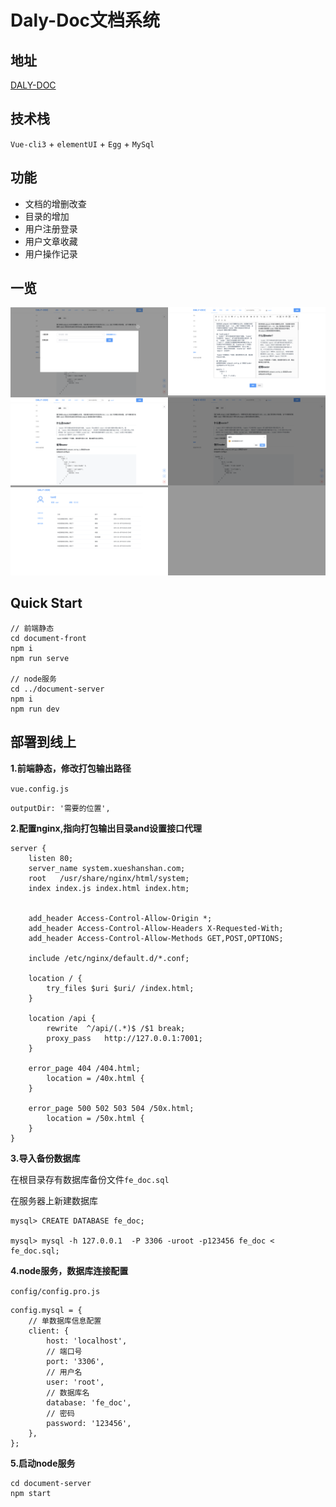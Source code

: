 # Daly-Doc文档系统

## 地址
[DALY-DOC](http://system.xueshanshan.com/)

## 技术栈
`Vue-cli3` + `elementUI` + `Egg` + `MySql`

## 功能
* 文档的增删改查
* 目录的增加
* 用户注册登录
* 用户文章收藏
* 用户操作记录

## 一览
![image](https://github.com/daly-young/doc-system/blob/master/image.png)

## Quick Start
```
// 前端静态
cd document-front
npm i
npm run serve

// node服务
cd ../document-server
npm i
npm run dev
```

## 部署到线上
**1.前端静态，修改打包输出路径**

`vue.config.js`

```
outputDir: '需要的位置',
```

**2.配置nginx,指向打包输出目录and设置接口代理**

```
server {
	listen 80;
	server_name system.xueshanshan.com;
	root   /usr/share/nginx/html/system;
	index index.js index.html index.htm;
	
	
	add_header Access-Control-Allow-Origin *;
	add_header Access-Control-Allow-Headers X-Requested-With;
	add_header Access-Control-Allow-Methods GET,POST,OPTIONS;
	
	include /etc/nginx/default.d/*.conf;
	
	location / {
		try_files $uri $uri/ /index.html;
	}
	
	location /api {
		rewrite  ^/api/(.*)$ /$1 break;
		proxy_pass   http://127.0.0.1:7001;
	}
	
	error_page 404 /404.html;
		location = /40x.html {
	}
	
	error_page 500 502 503 504 /50x.html;
		location = /50x.html {
	}
}
```
**3.导入备份数据库**

在根目录存有数据库备份文件`fe_doc.sql`

在服务器上新建数据库

```
mysql> CREATE DATABASE fe_doc;

mysql> mysql -h 127.0.0.1  -P 3306 -uroot -p123456 fe_doc < fe_doc.sql;

```

**4.node服务，数据库连接配置**

`config/config.pro.js`

```
config.mysql = {
	// 单数据库信息配置
	client: { 
		host: 'localhost',
		// 端口号
		port: '3306',
		// 用户名
		user: 'root',
		// 数据库名
		database: 'fe_doc',
		// 密码
		password: '123456',
	},
};
```

**5.启动node服务**

```
cd document-server
npm start
```
